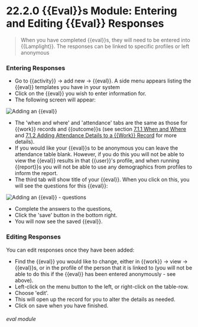 # 22.2.0 {{Eval}}s Module: Entering and Editing {{Eval}} Responses

> When you have completed {{eval}}s, they will need to be entered into {{Lamplight}}. The responses can be linked to specific profiles or left anonymous



### Entering Responses 

- Go to {{activity}} -> add new -> {{eval}}.  A side menu appears listing the {{eval}} templates you have in your system
- Click on the {{eval}} you wish to enter information for. 
- The following screen will appear:

![Adding an {{eval}}](22.2.0b.png)

- The 'when and where' and 'attendance' tabs are the same as those for {{work}} records and {{outcome}}s (see section [7.1.1 When and Where](/help/index//p/7.1.1) and [7.1.2 Adding Attendance Details to a {{Work}} Record](/help/index/p/7.1.2) for more details). 
- If you would like your {{eval}}s to be anonymous you can leave the attendance table blank. However, if you do this you will not be able to view the {{eval}} results in that {{user}}'s profile, and when running {{report}}s you will not be able to use any demographics from profiles to inform the report. 
- The third tab will show title of your {{eval}}. When you click on this, you will see the questions for this {{eval}}:

![Adding an {{eval}} - questions](22.2.0a.png)

- Complete the answers to the questions, 
- Click the 'save' button in the bottom right. 
- You will now see the saved {{eval}}. 

### Editing Responses

You can edit responses once they have been added:

- Find the {{eval}} you would like to change, either in {{work}} -> view -> {{eval}}s, or in the profile of the person that it is linked to (you will not be able to do this if the {{eval}} has been entered anonymously - see above).
- Left-click on the menu button to the left, or right-click on the table-row.
- Choose 'edit'.
- This will open up the record for you to alter the details as needed. 
- Click on save when you have finished.


###### eval module

